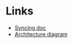 # Links
- [Syncing doc](https://docs.google.com/document/d/1-inhLvGuyQlD-xN2fdmA3N0cO2A3YLGTs4LhV9_HNeo/edit?usp=sharing)
- [Architecture diagram](https://www.mermaidchart.com/app/projects/cc5388e1-0eee-4d93-8a82-5b4c6064b61b/diagrams/237d9a95-8bab-41cc-8ca4-ebe099718d17/share/invite/eyJhbGciOiJIUzI1NiIsInR5cCI6IkpXVCJ9.eyJkb2N1bWVudElEIjoiMjM3ZDlhOTUtOGJhYi00MWNjLThjYTQtZWJlMDk5NzE4ZDE3IiwiYWNjZXNzIjoiRWRpdCIsImlhdCI6MTc1NjM5NDc0Nn0.EQf-J2hvRjHTq9urHSljy9AhDoBCBZaKbZlzMYJP1q0)
